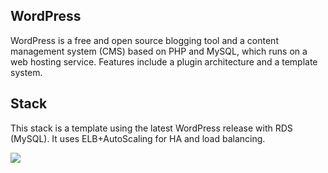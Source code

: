 ## WordPress
WordPress is a free and open source blogging tool and a content management system (CMS) based on PHP and MySQL, which runs on a web hosting service. Features include a plugin architecture and a template system.

## Stack
This stack is a template using the latest WordPress release with RDS (MySQL). It uses ELB+AutoScaling for HA and load balancing.

![](https://trello-attachments.s3.amazonaws.com/5369add918a15e844104d0ef/536b4d9e4a9d69b21b5c2ac1/1315x884/ffbacbf93d71fe872510b2fa0306d081/Wordpress-RDS.png)
